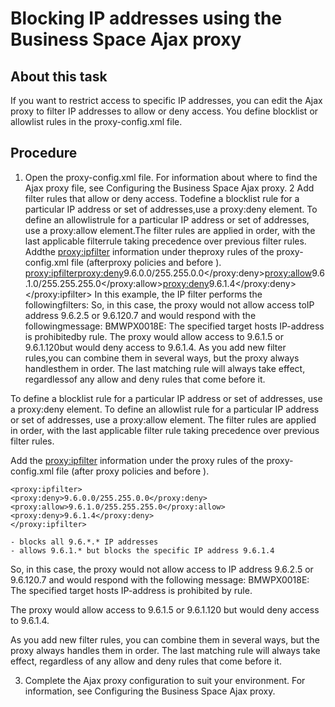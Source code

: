# Blocking IP addresses using the Business Space Ajax proxy

## About this task

If
you want to restrict access to specific IP addresses, you can edit
the Ajax proxy to filter IP addresses to allow or deny access. You
define blocklist or allowlist rules in the proxy-config.xml file.

## Procedure

1. Open the proxy-config.xml file.
 For information about where to find the Ajax proxy file, see Configuring the Business Space Ajax proxy.
2 Add filter rules that allow or deny access. Todefine a blocklist rule for a particular IP address or set of addresses,use a proxy:deny element. To define an allowlistrule for a particular IP address or set of addresses, use a proxy:allow element.The filter rules are applied in order, with the last applicable filterrule taking precedence over previous filter rules. Addthe <proxy:ipfilter> information under theproxy rules of the proxy-config.xml file (afterproxy policies and before </proxy-rules> ). <proxy:ipfilter><proxy:deny>9.6.0.0/255.255.0.0</proxy:deny><proxy:allow>9.6.1.0/255.255.255.0</proxy:allow><proxy:deny>9.6.1.4</proxy:deny></proxy:ipfilter> In this example, the IP filter performs the followingfilters: So, in this case, the proxy would not allow access toIP address 9.6.2.5 or 9.6.120.7 and would respond with the followingmessage: BMWPX0018E: The specified target hosts IP-address is prohibitedby rule. The proxy would allow access to 9.6.1.5 or 9.6.1.120but would deny access to 9.6.1.4. As you add new filter rules,you can combine them in several ways, but the proxy always handlesthem in order. The last matching rule will always take effect, regardlessof any allow and deny rules that come before it.

To
define a blocklist rule for a particular IP address or set of addresses,
use a proxy:deny element. To define an allowlist
rule for a particular IP address or set of addresses, use a proxy:allow element.
The filter rules are applied in order, with the last applicable filter
rule taking precedence over previous filter rules.

Add
the <proxy:ipfilter> information under the
proxy rules of the proxy-config.xml file (after
proxy policies and before </proxy-rules>).

```
<proxy:ipfilter>
<proxy:deny>9.6.0.0/255.255.0.0</proxy:deny>
<proxy:allow>9.6.1.0/255.255.255.0</proxy:allow>
<proxy:deny>9.6.1.4</proxy:deny>
</proxy:ipfilter>
```

    - blocks all 9.6.*.* IP addresses
    - allows 9.6.1.* but blocks the specific IP address 9.6.1.4

So, in this case, the proxy would not allow access to
IP address 9.6.2.5 or 9.6.120.7 and would respond with the following
message: BMWPX0018E: The specified target hosts IP-address is prohibited
by rule.

The proxy would allow access to 9.6.1.5 or 9.6.1.120
but would deny access to 9.6.1.4.

As you add new filter rules,
you can combine them in several ways, but the proxy always handles
them in order. The last matching rule will always take effect, regardless
of any allow and deny rules that come before it.

3. Complete the Ajax proxy configuration to suit your environment.
For information, see Configuring the Business Space Ajax proxy.